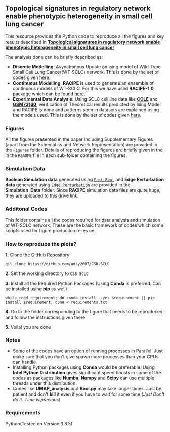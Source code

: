 ## Topological signatures in regulatory network enable phenotypic heterogeneity in small cell lung cancer

This resource provides the Python code to reproduce all the figures and key results described in [**Topological signatures in regulatory network enable phenotypic heterogeneity in small cell lung cancer**](https://www.biorxiv.org/content/10.1101/2020.10.30.362228v1)

The analysis done can be briefly described as:

* **Discrete Modelling**: Asynchonous Update on Ising model of Wild-Type Small Cell Lung Cancer(WT-SCLC) network. This is done by the set of codes given [here](https://github.com/uday2607/CSB-SCLC/tree/master/Additional_Codes/Fast-Bool).
* **Continuous Modelling**: **RACIPE** is used to generate an ensemble of continuous models of WT-SCLC. For this we have used **RACIPE-1.0** package which can be found [here](https://github.com/simonhb1990/RACIPE-1.0).
* **Experimental Data Analysis:** Using SCLC cell line data like [**CCLE**](https://data.broadinstitute.org/ccle_legacy_data/mRNA_expression/CCLE_Expression_2012-09-29.res) and [**GSM73160**](https://www.ncbi.nlm.nih.gov/geo/query/acc.cgi?acc=GSE73160), verification of Theoretical results predicted by Ising Model and RACIPE is done and patterns seen in datasets are explained using the models used. This is done by the set of codes given [here](https://github.com/uday2607/CSB-SCLC/tree/master/Additional_Codes/BioData-Analysis).

### Figures
All the figures presented in the paper including Supplementary Figures (apart from the Schematics and Network Representation) are provided in the [``Figures``](https://github.com/uday2607/CSB-SCLC/tree/master/Figures) folder. Details of reproducing the figures are briefly given in the in the ``README`` file in each sub-folder containing the figures.

### Simulation Data
**Boolean Simulation data** generated using [``Fast-Bool``](https://github.com/uday2607/CSB-SCLC/tree/master/Additional_Codes/Fast-Bool) and **Edge Perturbation data** generated using [``Edge_Perturbation``](https://github.com/uday2607/CSB-SCLC/tree/master/Additional_Codes/Edge_Perturbation) are provided in the **Simulation_Data** folder. Since **RACIPE** simulation data files are quite huge, they are uploaded to this [drive link](https://drive.google.com/drive/folders/1PKs5vHkXCoJm9Wcg7P4nBPdPrFJCxJ5B?usp=sharing).

### Additonal Codes
This folder contains all the codes required for data analysis and simulation of WT-SCLC network. These are the basic framework of codes which some scripts used for figure production relies on.

### How to reproduce the plots?
**1.** Clone the GitHub Repository
```
git clone https://github.com/uday2607/CSB-SCLC
```
**2.** Set the working directory to ``CSB-SCLC``

**3.** Install all the Required Python Packages (Using **Conda** is preferred. Can be installed using **pip** as well)
```
while read requirement; do conda install --yes $requirement || pip install $requirement; done < requirements.txt
```
**4.** Go to the folder corresponding to the figure that needs to be reproduced and follow the instructions given there

**5.** Voila! you are done

### Notes
* Some of the codes have an option of running processes in Parallel. Just make sure that you don't give spawn more processes than your CPUs can handle.
* Installing Python packages using **Conda** would be preferable. Using **Intel Python Distribution** gives significant speed boosts in some of the codes as packages like **Numba**, **Numpy** and **Scipy** can use multiple threads under this distribution.
* Codes like **UMAP_analysis** and **Bool.py** may take longer times. Just be patient and don't **kill** it even if you have to wait for some time (_Just Don't do it. Time is precious_)

### Requirements
Python(Tested on Version 3.8.5)



